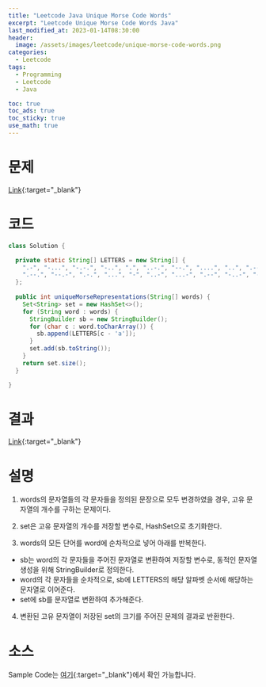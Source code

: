 ```yaml
---
title: "Leetcode Java Unique Morse Code Words"
excerpt: "Leetcode Unique Morse Code Words Java"
last_modified_at: 2023-01-14T08:30:00
header:
  image: /assets/images/leetcode/unique-morse-code-words.png
categories:
  - Leetcode
tags:
  - Programming
  - Leetcode
  - Java

toc: true
toc_ads: true
toc_sticky: true
use_math: true
---
```

# 문제
[Link](https://leetcode.com/problems/unique-morse-code-words){:target="_blank"}

# 코드
```java
class Solution {

  private static String[] LETTERS = new String[] {
    ".-", "-...", "-.-.", "-..", ".", "..-.", "--.", "....", "..", ".---", "-.-", ".-..", "--", "-.", "---",
    ".--.", "--.-", ".-.", "...", "-", "..-", "...-", ".--", "-..-", "-.--", "--.."
  };
  
  public int uniqueMorseRepresentations(String[] words) {
    Set<String> set = new HashSet<>();
    for (String word : words) {
      StringBuilder sb = new StringBuilder();
      for (char c : word.toCharArray()) {
        sb.append(LETTERS[c - 'a']);
      }
      set.add(sb.toString());
    }
    return set.size();
  }

}
```

# 결과
[Link](https://leetcode.com/problems/unique-morse-code-words/submissions/877714815/){:target="_blank"}

# 설명
1. words의 문자열들의 각 문자들을 정의된 문장으로 모두 변경하였을 경우, 고유 문자열의 개수를 구하는 문제이다.

2. set은 고유 문자열의 개수를 저장할 변수로, HashSet으로 초기화한다.

3. words의 모든 단어를 word에 순차적으로 넣어 아래를 반복한다.
- sb는 word의 각 문자들을 주어진 문자열로 변환하여 저장할 변수로, 동적인 문자열 생성을 위해 StringBuilder로 정의한다.
- word의 각 문자들을 순차적으로, sb에 LETTERS의 해당 알파벳 순서에 해당하는 문자열로 이어준다.
- set에 sb를 문자열로 변환하여 추가해준다.

4. 변환된 고유 문자열이 저장된 set의 크기를 주어진 문제의 결과로 반환한다.

# 소스
Sample Code는 [여기](https://github.com/GracefulSoul/leetcode/blob/master/src/main/java/gracefulsoul/problems/UniqueMorseCodeWords.java){:target="_blank"}에서 확인 가능합니다.